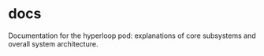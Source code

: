 # docs

Documentation for the hyperloop pod: explanations of core subsystems and overall
system architecture.
